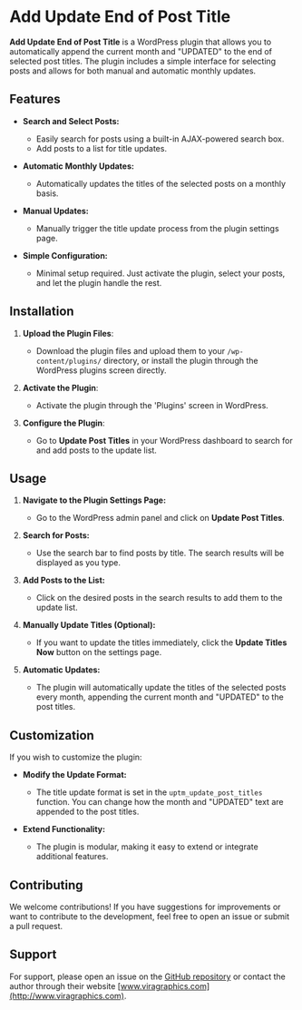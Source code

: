 # Add Update End of Post Title

**Add Update End of Post Title** is a WordPress plugin that allows you to automatically append the current month and "UPDATED" to the end of selected post titles. The plugin includes a simple interface for selecting posts and allows for both manual and automatic monthly updates.

## Features

- **Search and Select Posts:** 
  - Easily search for posts using a built-in AJAX-powered search box.
  - Add posts to a list for title updates.

- **Automatic Monthly Updates:** 
  - Automatically updates the titles of the selected posts on a monthly basis.

- **Manual Updates:**
  - Manually trigger the title update process from the plugin settings page.

- **Simple Configuration:**
  - Minimal setup required. Just activate the plugin, select your posts, and let the plugin handle the rest.

## Installation

1. **Upload the Plugin Files**:
   - Download the plugin files and upload them to your `/wp-content/plugins/` directory, or install the plugin through the WordPress plugins screen directly.

2. **Activate the Plugin**:
   - Activate the plugin through the 'Plugins' screen in WordPress.

3. **Configure the Plugin**:
   - Go to **Update Post Titles** in your WordPress dashboard to search for and add posts to the update list.

## Usage

1. **Navigate to the Plugin Settings Page:**
   - Go to the WordPress admin panel and click on **Update Post Titles**.

2. **Search for Posts:**
   - Use the search bar to find posts by title. The search results will be displayed as you type.

3. **Add Posts to the List:**
   - Click on the desired posts in the search results to add them to the update list.

4. **Manually Update Titles (Optional):**
   - If you want to update the titles immediately, click the **Update Titles Now** button on the settings page.

5. **Automatic Updates:**
   - The plugin will automatically update the titles of the selected posts every month, appending the current month and "UPDATED" to the post titles.

## Customization

If you wish to customize the plugin:

- **Modify the Update Format:**
  - The title update format is set in the `uptm_update_post_titles` function. You can change how the month and "UPDATED" text are appended to the post titles.

- **Extend Functionality:**
  - The plugin is modular, making it easy to extend or integrate additional features. 

## Contributing

We welcome contributions! If you have suggestions for improvements or want to contribute to the development, feel free to open an issue or submit a pull request.


## Support

For support, please open an issue on the [GitHub repository](https://github.com/your-repo/add-update-end-of-post-title) or contact the author through their website [www.viragraphics.com](http://www.viragraphics.com).
